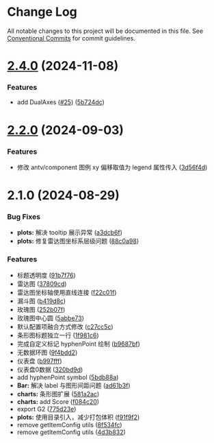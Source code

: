 # Change Log

All notable changes to this project will be documented in this file.
See [Conventional Commits](https://conventionalcommits.org) for commit guidelines.

# [2.4.0](https://github.com/sensoro/sensoro-design-next/compare/v2.3.1...v2.4.0) (2024-11-08)

### Features

- add DualAxes ([#25](https://github.com/sensoro/sensoro-design-next/issues/25)) ([5b724dc](https://github.com/sensoro/sensoro-design-next/commit/5b724dc488903c7ca943447d4351f477be0c27d5))

# [2.2.0](https://github.com/sensoro/sensoro-design-next/compare/v2.1.0...v2.2.0) (2024-09-03)

### Features

- 修改 antv/component 图例 xy 偏移取值为 legend 属性传入 ([3d56f4d](https://github.com/sensoro/sensoro-design-next/commit/3d56f4de82951e4c2516c90d974201bc8b617b3f))

# 2.1.0 (2024-08-29)

### Bug Fixes

- **plots:** 解决 tooltip 展示异常 ([a3dcb6f](https://github.com/sensoro/sensoro-design-next/commit/a3dcb6f838fb347b4f90f1eb03ae38231bbb2550))
- **plots:** 修复雷达图坐标系层级问题 ([88c0a98](https://github.com/sensoro/sensoro-design-next/commit/88c0a98a8dfe5dc260ad4728bfa8a8b6c967af0f))

### Features

- 标题透明度 ([91b7f76](https://github.com/sensoro/sensoro-design-next/commit/91b7f76a80a46bcca43f5f9e7fd477d6082e2473))
- 雷达图 ([37809cd](https://github.com/sensoro/sensoro-design-next/commit/37809cd42e239395700c719592f3f1849dffdf61))
- 雷达图坐标轴使用直线连接 ([f22c01f](https://github.com/sensoro/sensoro-design-next/commit/f22c01f5e75efbbaea5699fed6f8bd2fcc946c09))
- 漏斗图 ([b419d8c](https://github.com/sensoro/sensoro-design-next/commit/b419d8ce08f0b31beba9c46f16b2a34c62c10054))
- 玫瑰图 ([252b07f](https://github.com/sensoro/sensoro-design-next/commit/252b07fa4781afefab70a01d55f634234ca46c45))
- 玫瑰图中心圆 ([5abbe73](https://github.com/sensoro/sensoro-design-next/commit/5abbe73a791733d91fe19ef717a39bc5ae9d457d))
- 默认配置项融合方式修改 ([c27cc5c](https://github.com/sensoro/sensoro-design-next/commit/c27cc5c798d5b73665834d30da0c31a1cfd293b5))
- 条形图标题独立一行 ([1f981c6](https://github.com/sensoro/sensoro-design-next/commit/1f981c68ea0086930887557461d087af34364f6c))
- 完成自定义标记 hyphenPoint 绘制 ([b9687bf](https://github.com/sensoro/sensoro-design-next/commit/b9687bfdc4d42ba935c690203f97e8cb6388f315))
- 无数据环图 ([9f4bdd2](https://github.com/sensoro/sensoro-design-next/commit/9f4bdd2b041612e6ed6abbb067aaa53fa5b16660))
- 仪表盘 ([b997fff](https://github.com/sensoro/sensoro-design-next/commit/b997fff5e730963f1dd2833160d9d966e7a88663))
- 仪表盘0数据 ([320bd9d](https://github.com/sensoro/sensoro-design-next/commit/320bd9deac8990e56feffcb3df41fdc86b0e158d))
- add hyphenPoint symbol ([5bdb88a](https://github.com/sensoro/sensoro-design-next/commit/5bdb88abe1c7a3a4d784dee6102b78231f5e1df9))
- **Bar:** 解决 label 与图形间距问题 ([ad61b3f](https://github.com/sensoro/sensoro-design-next/commit/ad61b3fc5ea19070eb9c960a1bd6246decebede9))
- **charts:** 条形图扩展 ([581a2ac](https://github.com/sensoro/sensoro-design-next/commit/581a2ace3fe4727aa64366eb3f12447044c27836))
- **charts:** add Score ([f084c20](https://github.com/sensoro/sensoro-design-next/commit/f084c2023ead3fc400110d3013659259564a4f04))
- export G2 ([775d23e](https://github.com/sensoro/sensoro-design-next/commit/775d23e6a01f5793ad490ca3f8939af4bbf3ad78))
- **plots:** 使用目录引入，减少打包体积 ([f91f9f2](https://github.com/sensoro/sensoro-design-next/commit/f91f9f2a77d6582f8e0218d67b03e7d5703228f5))
- remove getItemConfig utils ([8f534fc](https://github.com/sensoro/sensoro-design-next/commit/8f534fc3f0aa5b79acecc87546c9f725d2fd3038))
- remove getItemConfig utils ([4d3b832](https://github.com/sensoro/sensoro-design-next/commit/4d3b832458b59f8fca823096cd62d1acf021faeb))
